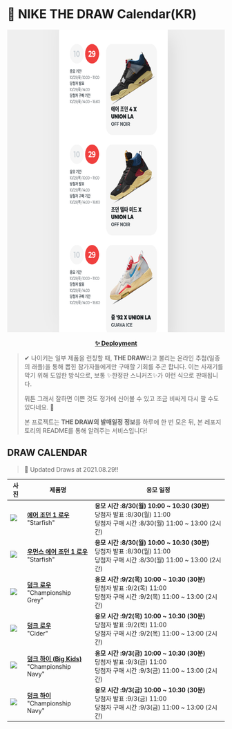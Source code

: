 # 👟 NIKE THE DRAW Calendar(KR)

<div align="center">
  <a href="https://junhoyeo.github.io/NIKE-THE-DRAW-Calendar/">
    <img src="./docs/images/preview.png" alt="Preview image of deployed application" height="700px" width="700px" />
  </a>
</div>

<p align="center">
  <a href="https://junhoyeo.github.io/NIKE-THE-DRAW-Calendar/">
    <strong>✨ Deployment</strong>
  </a>
</p>

> ✔ 나이키는 일부 제품을 런칭할 때, **THE DRAW**라고 불리는 온라인 추첨(일종의 래플)을 통해 뽑힌 참가자들에게만 구매할 기회를 주곤 합니다. 이는 사재기를 막기 위해 도입한 방식으로, 보통 ✨한정판 스니커즈✨가 이런 식으로 판매됩니다.
>
> 뭐튼 그래서 잘하면 이쁜 것도 정가에 신어볼 수 있고 조금 비싸게 다시 팔 수도 있다네요. 🤭
>
> 본 프로젝트는 **THE DRAW의 발매일정 정보**를 하루에 한 번 모은 뒤, 본 레포지토리의 README를 통해 알려주는 서비스입니다!

## DRAW CALENDAR

<!-- DRAW CALENDAR: START -->

> 👟 Updated Draws at 2021.08.29‼️

| 사진 | 제품명 | 응모 일정 |
| --- | ---- | ------- |
| <img src="https://static-breeze.nike.co.kr/kr/ko_kr/cmsstatic/product/CZ0790-801/7b976728-84a9-4a7b-9f4a-f243dc922140_primary.jpg?snkrBrowse" width="256" /> | <a href="https://www.nike.com/kr/launch/t/men/fw/basketball/CZ0790-801/qkrm95/air-jordan-1-retro-low-og"><strong>에어 조던 1 로우</strong><br /></a> "Starfish" | <strong>응모 시간 :8/30(월) 10:00 ~ 10:30 (30분)</strong><br />당첨자 발표 :8/30(월) 11:00<br />당첨자 구매 시간 :8/30(월) 11:00 ~ 13:00 (2시간) |
| <img src="https://static-breeze.nike.co.kr/kr/ko_kr/cmsstatic/product/CZ0775-801/0b505fcf-c64e-4db8-ab7f-ad3e6a81cfe5_primary.jpg?snkrBrowse" width="256" /> | <a href="https://www.nike.com/kr/launch/t/women/fw/basketball/CZ0775-801/jlob62/wmns-air-jordan-1-retro-low-og"><strong>우먼스 에어 조던 1 로우</strong><br /></a> "Starfish" | <strong>응모 시간 :8/30(월) 10:00 ~ 10:30 (30분)</strong><br />당첨자 발표 :8/30(월) 11:00<br />당첨자 구매 시간 :8/30(월) 11:00 ~ 13:00 (2시간) |
| <img src="https://static-breeze.nike.co.kr/kr/ko_kr/cmsstatic/product/DD1391-003/5e494167-4f6c-4fad-8b0c-04570fc86bf7_primary.jpg?snkrBrowse" width="256" /> | <a href="https://www.nike.com/kr/launch/t/men/fw/nike-sportswear/DD1391-003/iljl65/nike-dunk-low-retro"><strong>덩크 로우</strong><br /></a> "Championship Grey" | <strong>응모 시간 :9/2(목) 10:00 ~ 10:30 (30분)</strong><br />당첨자 발표 :9/2(목) 11:00<br />당첨자 구매 시간 :9/2(목) 11:00 ~ 13:00 (2시간) |
| <img src="https://static-breeze.nike.co.kr/kr/ko_kr/cmsstatic/product/DH0601-001/8891d25b-4b4b-453c-9159-099b224aae42_primary.jpg?snkrBrowse" width="256" /> | <a href="https://www.nike.com/kr/launch/t/men/fw/nike-sportswear/DH0601-001/nxtg34/nike-dunk-low-retro-prm"><strong>덩크 로우</strong><br /></a> "Cider" | <strong>응모 시간 :9/2(목) 10:00 ~ 10:30 (30분)</strong><br />당첨자 발표 :9/2(목) 11:00<br />당첨자 구매 시간 :9/2(목) 11:00 ~ 13:00 (2시간) |
| <img src="https://static-breeze.nike.co.kr/kr/ko_kr/cmsstatic/product/DB2179-104/488a48aa-4653-488d-8d50-8dd5177a3c19_primary.jpg?snkrBrowse" width="256" /> | <a href="https://www.nike.com/kr/launch/t/junior/fw/young-athletes/DB2179-104/psfu79/nike-dunk-high-gs"><strong>덩크 하이 (Big Kids)</strong><br /></a> "Championship Navy" | <strong>응모 시간 :9/3(금) 10:00 ~ 10:30 (30분)</strong><br />당첨자 발표 :9/3(금) 11:00<br />당첨자 구매 시간 :9/3(금) 11:00 ~ 13:00 (2시간) |
| <img src="https://static-breeze.nike.co.kr/kr/ko_kr/cmsstatic/product/DD1399-104/75a7453b-89c3-4b04-b8ec-e5c5b82227ff_primary.jpg?snkrBrowse" width="256" /> | <a href="https://www.nike.com/kr/launch/t/men/fw/nike-sportswear/DD1399-104/pmft77/nike-dunk-hi-retro"><strong>덩크 하이</strong><br /></a> "Championship Navy" | <strong>응모 시간 :9/3(금) 10:00 ~ 10:30 (30분)</strong><br />당첨자 발표 :9/3(금) 11:00<br />당첨자 구매 시간 :9/3(금) 11:00 ~ 13:00 (2시간) |

<!-- DRAW CALENDAR: END -->
